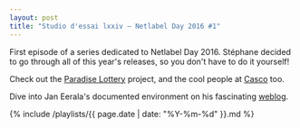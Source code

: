 ```yaml
---
layout: post
title: "Studio d'essai lxxiv – Netlabel Day 2016 #1"
---
```


First episode of a series dedicated to Netlabel Day 2016. Stéphane decided to go through all of this year's releases, so you don't have to do it yourself!

Check out the [Paradise Lottery](http://parasitelottery.com/) project, and the cool people at [Casco](https://soundcloud.com/user-30393718) too.

Dive into Jan Eerala's documented environment on his fascinating [weblog](http://www.eerala.com/weblog/).

{% include /playlists/{{ page.date | date: "%Y-%m-%d" }}.md %}